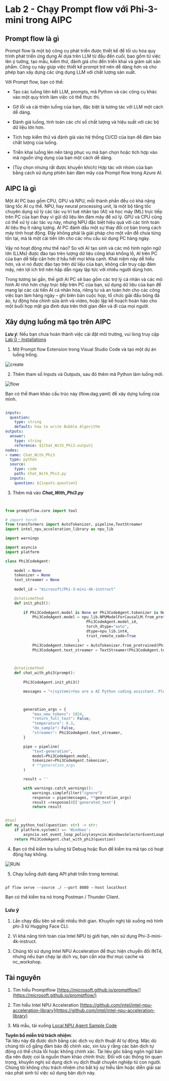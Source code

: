 # **Lab 2 - Chạy Prompt flow với Phi-3-mini trong AIPC**

## **Prompt flow là gì**

Prompt flow là một bộ công cụ phát triển được thiết kế để tối ưu hóa quy trình phát triển ứng dụng AI dựa trên LLM từ đầu đến cuối, bao gồm từ việc lên ý tưởng, tạo mẫu, kiểm thử, đánh giá cho đến triển khai và giám sát sản phẩm. Công cụ này giúp việc thiết kế prompt trở nên dễ dàng hơn và cho phép bạn xây dựng các ứng dụng LLM với chất lượng sản xuất.

Với Prompt flow, bạn có thể:

- Tạo các luồng liên kết LLM, prompts, mã Python và các công cụ khác vào một quy trình làm việc có thể thực thi.

- Gỡ lỗi và cải thiện luồng của bạn, đặc biệt là tương tác với LLM một cách dễ dàng.

- Đánh giá luồng, tính toán các chỉ số chất lượng và hiệu suất với các bộ dữ liệu lớn hơn.

- Tích hợp kiểm thử và đánh giá vào hệ thống CI/CD của bạn để đảm bảo chất lượng của luồng.

- Triển khai luồng lên nền tảng phục vụ mà bạn chọn hoặc tích hợp vào mã nguồn ứng dụng của bạn một cách dễ dàng.

- (Tùy chọn nhưng rất được khuyến khích) Hợp tác với nhóm của bạn bằng cách sử dụng phiên bản đám mây của Prompt flow trong Azure AI.

## **AIPC là gì**

Một AI PC bao gồm CPU, GPU và NPU, mỗi thành phần đều có khả năng tăng tốc AI cụ thể. NPU, hay neural processing unit, là một bộ tăng tốc chuyên dụng xử lý các tác vụ trí tuệ nhân tạo (AI) và học máy (ML) trực tiếp trên PC của bạn thay vì gửi dữ liệu lên đám mây để xử lý. GPU và CPU cũng có thể xử lý các tác vụ này, nhưng NPU đặc biệt hiệu quả với các tính toán AI tiêu thụ ít năng lượng. AI PC đánh dấu một sự thay đổi cơ bản trong cách máy tính hoạt động. Đây không phải là giải pháp cho một vấn đề chưa từng tồn tại, mà là một cải tiến lớn cho các nhu cầu sử dụng PC hàng ngày.

Vậy nó hoạt động như thế nào? So với AI tạo sinh và các mô hình ngôn ngữ lớn (LLMs) được đào tạo trên lượng dữ liệu công khai khổng lồ, AI trên PC của bạn dễ tiếp cận hơn ở hầu hết mọi khía cạnh. Khái niệm này dễ hiểu hơn, và vì nó được đào tạo trên dữ liệu của bạn, không cần truy cập đám mây, nên lợi ích trở nên hấp dẫn ngay lập tức với nhiều người dùng hơn.

Trong tương lai gần, thế giới AI PC sẽ bao gồm các trợ lý cá nhân và các mô hình AI nhỏ hơn chạy trực tiếp trên PC của bạn, sử dụng dữ liệu của bạn để mang lại các cải tiến AI cá nhân hóa, riêng tư và an toàn hơn cho các công việc bạn làm hàng ngày – ghi biên bản cuộc họp, tổ chức giải đấu bóng đá ảo, tự động hóa chỉnh sửa ảnh và video, hoặc lập kế hoạch hoàn hảo cho một buổi họp mặt gia đình dựa trên thời gian đến và đi của mọi người.

## **Xây dựng luồng mã tạo trên AIPC**

***Lưu ý***: Nếu bạn chưa hoàn thành việc cài đặt môi trường, vui lòng truy cập [Lab 0 - Installations](./01.Installations.md)

1. Mở Prompt flow Extension trong Visual Studio Code và tạo một dự án luồng trống.

![create](../../../../../../../../../translated_images/pf_create.d6172d8277a78a7fa82cd6ff727ed44e037fa78b662f1f62d5963f36d712d229.vi.png)

2. Thêm tham số Inputs và Outputs, sau đó thêm mã Python làm luồng mới.

![flow](../../../../../../../../../translated_images/pf_flow.d5646a323fb7f444c0b98b4521057a592325c583e7ba18bc31500bc0415e9ef3.vi.png)

Bạn có thể tham khảo cấu trúc này (flow.dag.yaml) để xây dựng luồng của mình.

```yaml

inputs:
  question:
    type: string
    default: how to write Bubble Algorithm
outputs:
  answer:
    type: string
    reference: ${Chat_With_Phi3.output}
nodes:
- name: Chat_With_Phi3
  type: python
  source:
    type: code
    path: Chat_With_Phi3.py
  inputs:
    question: ${inputs.question}


```

3. Thêm mã vào ***Chat_With_Phi3.py***

```python


from promptflow.core import tool

# import torch
from transformers import AutoTokenizer, pipeline,TextStreamer
import intel_npu_acceleration_library as npu_lib

import warnings

import asyncio
import platform

class Phi3CodeAgent:
    
    model = None
    tokenizer = None
    text_streamer = None
    
    model_id = "microsoft/Phi-3-mini-4k-instruct"

    @staticmethod
    def init_phi3():
        
        if Phi3CodeAgent.model is None or Phi3CodeAgent.tokenizer is None or Phi3CodeAgent.text_streamer is None:
            Phi3CodeAgent.model = npu_lib.NPUModelForCausalLM.from_pretrained(
                                    Phi3CodeAgent.model_id,
                                    torch_dtype="auto",
                                    dtype=npu_lib.int4,
                                    trust_remote_code=True
                                )
            Phi3CodeAgent.tokenizer = AutoTokenizer.from_pretrained(Phi3CodeAgent.model_id)
            Phi3CodeAgent.text_streamer = TextStreamer(Phi3CodeAgent.tokenizer, skip_prompt=True)

    

    @staticmethod
    def chat_with_phi3(prompt):
        
        Phi3CodeAgent.init_phi3()

        messages = "<|system|>You are a AI Python coding assistant. Please help me to generate code in Python.The answer only genertated Python code, but any comments and instructions do not need to be generated<|end|><|user|>" + prompt +"<|end|><|assistant|>"



        generation_args = {
            "max_new_tokens": 1024,
            "return_full_text": False,
            "temperature": 0.3,
            "do_sample": False,
            "streamer": Phi3CodeAgent.text_streamer,
        }

        pipe = pipeline(
            "text-generation",
            model=Phi3CodeAgent.model,
            tokenizer=Phi3CodeAgent.tokenizer,
            # **generation_args
        )

        result = ''

        with warnings.catch_warnings():
            warnings.simplefilter("ignore")
            response = pipe(messages, **generation_args)
            result =response[0]['generated_text']
            return result


@tool
def my_python_tool(question: str) -> str:
    if platform.system() == 'Windows':
        asyncio.set_event_loop_policy(asyncio.WindowsSelectorEventLoopPolicy())
    return Phi3CodeAgent.chat_with_phi3(question)


```

4. Bạn có thể kiểm tra luồng từ Debug hoặc Run để kiểm tra mã tạo có hoạt động hay không.

![RUN](../../../../../../../../../translated_images/pf_run.d918637dc00f61e9bdeec37d4cc9646f77d270ac9203bcce13569f3157202b6e.vi.png)

5. Chạy luồng dưới dạng API phát triển trong terminal.

```

pf flow serve --source ./ --port 8080 --host localhost   

```

Bạn có thể kiểm tra nó trong Postman / Thunder Client.

### **Lưu ý**

1. Lần chạy đầu tiên sẽ mất nhiều thời gian. Khuyến nghị tải xuống mô hình phi-3 từ Hugging Face CLI.

2. Vì khả năng tính toán của Intel NPU bị giới hạn, nên sử dụng Phi-3-mini-4k-instruct.

3. Chúng tôi sử dụng Intel NPU Acceleration để thực hiện chuyển đổi INT4, nhưng nếu bạn chạy lại dịch vụ, bạn cần xóa thư mục cache và nc_workshop.

## **Tài nguyên**

1. Tìm hiểu Promptflow [https://microsoft.github.io/promptflow/](https://microsoft.github.io/promptflow/)

2. Tìm hiểu Intel NPU Acceleration [https://github.com/intel/intel-npu-acceleration-library](https://github.com/intel/intel-npu-acceleration-library)

3. Mã mẫu, tải xuống [Local NPU Agent Sample Code](../../../../../../../../../code/07.Lab/01/AIPC)

**Tuyên bố miễn trừ trách nhiệm**:  
Tài liệu này đã được dịch bằng các dịch vụ dịch thuật AI tự động. Mặc dù chúng tôi cố gắng đảm bảo độ chính xác, xin lưu ý rằng các bản dịch tự động có thể chứa lỗi hoặc không chính xác. Tài liệu gốc bằng ngôn ngữ bản địa nên được coi là nguồn tham khảo chính thức. Đối với các thông tin quan trọng, khuyến nghị sử dụng dịch vụ dịch thuật chuyên nghiệp từ con người. Chúng tôi không chịu trách nhiệm cho bất kỳ sự hiểu lầm hoặc diễn giải sai nào phát sinh từ việc sử dụng bản dịch này.